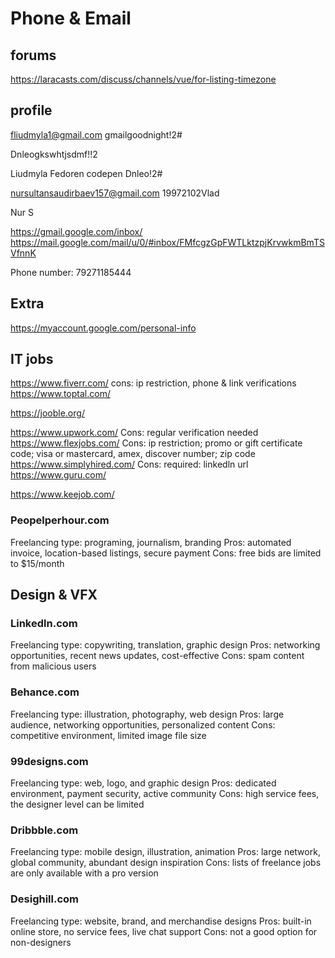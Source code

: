 
# Phone & Email

## forums
https://laracasts.com/discuss/channels/vue/for-listing-timezone
## profile
fliudmyla1@gmail.com
gmailgoodnight!2#

Dnleogkswhtjsdmf!!2

Liudmyla Fedoren
codepen
Dnleo!2#


nursultansaudirbaev157@gmail.com
19972102Vlad




Nur S

https://gmail.google.com/inbox/
https://mail.google.com/mail/u/0/#inbox/FMfcgzGpFWTLktzpjKrvwkmBmTSVfnnK

Phone number: 79271185444

## Extra
<https://myaccount.google.com/personal-info>

## IT jobs

https://www.fiverr.com/
cons: ip restriction, phone & link verifications
<https://www.toptal.com/>

<https://jooble.org/>

<https://www.upwork.com/>
Cons: regular verification needed
<https://www.flexjobs.com/>
Cons: ip restriction; promo or gift certificate code; visa or mastercard, amex, discover number; zip code
<https://www.simplyhired.com/>
Cons: required: linkedln url
<https://www.guru.com/>

<https://www.keejob.com/>

### Peopelperhour.com

Freelancing type: programing, journalism, branding
Pros: automated invoice, location-based listings, secure payment
Cons: free bids are limited to $15/month

## Design & VFX

### Linkedln.com

Freelancing type: copywriting, translation, graphic design
Pros: networking opportunities, recent news updates, cost-effective
Cons: spam content from malicious users

### Behance.com

Freelancing type: illustration, photography, web design
Pros: large audience, networking opportunities, personalized content
Cons: competitive environment, limited image file size

### 99designs.com

Freelancing type: web, logo, and graphic design
Pros: dedicated environment, payment security, active community
Cons: high service fees, the designer level can be limited

### Dribbble.com

Freelancing type: mobile design, illustration, animation
Pros: large network, global community, abundant design inspiration
Cons: lists of freelance jobs are only available with a pro version

### Desighill.com

Freelancing type: website, brand, and merchandise designs
Pros: built-in online store, no service fees, live chat support
Cons: not a good option for non-designers
